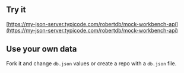 ## Try it

[https://my-json-server.typicode.com/robertdb/mock-workbench-api](https://my-json-server.typicode.com/robertdb/mock-workbench-api)

## Use your own data

Fork it and change `db.json` values or create a repo with a `db.json` file.
